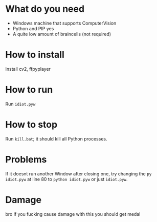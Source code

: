 # What do you need
- Windows machine that supports ComputerVision
- Python and PIP yes
- A quite low amount of braincells (not required)

# How to install
Install cv2, ffpyplayer

# How to run
Run `idiot.pyw`

# How to stop
Run `kill.bat`; it should kill all Python processes.

# Problems
If it doesnt run another Window after closing one, try changing the `py idiot.pyw` at line 80 to `python idiot.pyw` or just `idiot.pyw`.

# Damage
bro if you fucking cause damage with this you should get medal
